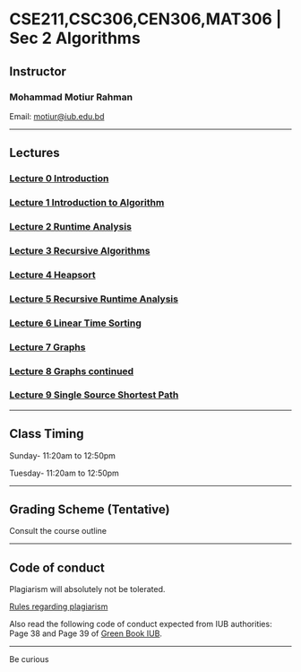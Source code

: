# CSE211,CSC306,CEN306,MAT306 | Sec 2 Algorithms 

## Instructor
### Mohammad Motiur Rahman
Email: motiur@iub.edu.bd
* * *

## Lectures

### [Lecture 0 Introduction](https://docs.google.com/presentation/d/122dASDvKv-0vbwAWQUJcUTDo6oysnvg4nAyLGaV0ABA/edit?usp=sharing)
### [Lecture 1 Introduction to Algorithm](https://docs.google.com/presentation/d/1Favd9zoMswD1XJpuLT-Pd04KZjOFL6s7WpO-sQoO40w/edit?usp=sharing)
### [Lecture 2 Runtime Analysis](https://docs.google.com/presentation/d/1MBy5wbiG0PirY5j9-MGkyJJX0-JBImcG0vcD1aIP0yg/edit?usp=sharing)
### [Lecture 3 Recursive Algorithms](https://docs.google.com/presentation/d/1NRq1C68hhvVOxyFnvv6ObrL-gj-YfF4UkhcpFuM8xlo/edit?usp=sharing)
### [Lecture 4 Heapsort](https://docs.google.com/presentation/d/1g12GTFSvO1vVQUZMKirOoxqjbFo-u7H7ENgfp8vnM0Y/edit?usp=sharing)
### [Lecture 5 Recursive Runtime Analysis](https://docs.google.com/presentation/d/1kLu24lhGt4D-c0s9AiWQ0IwJ31McHdc-lfyVMO6c2Es/edit?usp=sharing)
### [Lecture 6 Linear Time Sorting](https://docs.google.com/presentation/d/124DhsKT7ow3j6afk1oSuZKHyky-I_pVFm6vIFIvseFQ/edit?usp=sharing)
### [Lecture 7 Graphs](https://docs.google.com/presentation/d/1vFy4Vz03IHg-fqtrQ_WzV6Tw2BEf4ut1oSaBYDZY3IU/edit?usp=sharing)
### [Lecture 8 Graphs continued](https://docs.google.com/presentation/d/1mAX3pwWCDaNxTGFtAuusV4H-PQaUpDTWDjLjKfN_vYc/edit?usp=sharing)
### [Lecture 9 Single Source Shortest Path](https://docs.google.com/presentation/d/1U5K5nvE1avcu9YOVhm3WPyzH8ehywbjKyYLHpBbC0F8/edit?usp=sharing)

* * *
## Class Timing

Sunday- 11:20am to 12:50pm

Tuesday- 11:20am to 12:50pm

* * *
## Grading Scheme (Tentative)

Consult the course outline

* * *
## Code of conduct
Plagiarism will absolutely not be tolerated.

[Rules regarding plagiarism](https://www.plagiarism.org/article/what-is-plagiarism)

Also read the following code of conduct expected from IUB authorities: Page 38 and Page 39 of [Green Book IUB](http://www.iub.edu.bd/files/GreenBook_Autumn22.pdf).

* * *   


Be curious
